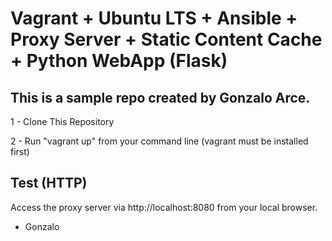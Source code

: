 # Vagrant + Ubuntu LTS + Ansible + Proxy Server + Static Content Cache + Python WebApp (Flask) 

## This is a sample repo created by Gonzalo Arce. 
1 - Clone This Repository

2 - Run "vagrant up" from your command line (vagrant must be installed first)

## Test (HTTP)

Access the proxy server via http://localhost:8080 from your local browser.


- Gonzalo



